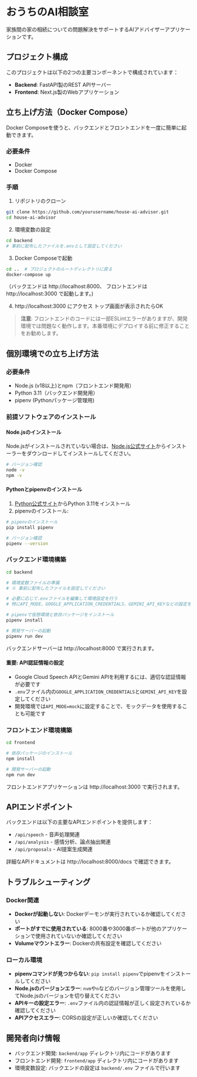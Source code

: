 # おうちのAI相談室

家族間の家の相続についての問題解決をサポートするAIアドバイザーアプリケーションです。

## プロジェクト構成

このプロジェクトは以下の2つの主要コンポーネントで構成されています：

- **Backend**: FastAPI製のREST APIサーバー
- **Frontend**: Next.js製のWebアプリケーション

## 立ち上げ方法（Docker Compose）

Docker Composeを使うと、バックエンドとフロントエンドを一度に簡単に起動できます。

### 必要条件
- Docker
- Docker Compose

### 手順

1. リポジトリのクローン
```bash
git clone https://github.com/yourusername/house-ai-advisor.git
cd house-ai-advisor
```

2. 環境変数の設定
```bash
cd backend
# 事前に配布したファイルを.envとして設定してください
```

3. Docker Composeで起動
```bash
cd ..  # プロジェクトのルートディレクトリに戻る
docker-compose up
```
（バックエンドは http://localhost:8000、 フロントエンドは http://localhost:3000 で起動します。)

4. http://localhost:3000 にアクセス
トップ画面が表示されたらOK



> **注意**: フロントエンドのコードには一部ESLintエラーがありますが、開発環境では問題なく動作します。本番環境にデプロイする前に修正することをお勧めします。

## 個別環境での立ち上げ方法

### 必要条件

- Node.js (v18以上)とnpm（フロントエンド開発用）
- Python 3.11（バックエンド開発用）
- pipenv (Pythonパッケージ管理用)

### 前提ソフトウェアのインストール

#### Node.jsのインストール

Node.jsがインストールされていない場合は、[Node.js公式サイト](https://nodejs.org/)からインストーラーをダウンロードしてインストールしてください。

```bash
# バージョン確認
node -v
npm -v
```

#### Pythonとpipenvのインストール

1. [Python公式サイト](https://www.python.org/downloads/)からPython 3.11をインストール
2. pipenvのインストール:

```bash
# pipenvのインストール
pip install pipenv

# バージョン確認
pipenv --version
```

### バックエンド環境構築

```bash
cd backend

# 環境変数ファイルの準備
# ※ 事前に配布したファイルを設定してください

# 必要に応じて.envファイルを編集して環境設定を行う
# 特にAPI_MODE、GOOGLE_APPLICATION_CREDENTIALS、GEMINI_API_KEYなどの設定を確認

# pipenvで仮想環境と依存パッケージをインストール
pipenv install

# 開発サーバーの起動
pipenv run dev
```

バックエンドサーバーは http://localhost:8000 で実行されます。

#### 重要: API認証情報の設定

- Google Cloud Speech APIとGemini APIを利用するには、適切な認証情報が必要です
- `.env`ファイル内の`GOOGLE_APPLICATION_CREDENTIALS`と`GEMINI_API_KEY`を設定してください
- 開発環境では`API_MODE=mock`に設定することで、モックデータを使用することも可能です

### フロントエンド環境構築

```bash
cd frontend

# 依存パッケージのインストール
npm install

# 開発サーバーの起動
npm run dev
```

フロントエンドアプリケーションは http://localhost:3000 で実行されます。

## APIエンドポイント

バックエンドは以下の主要なAPIエンドポイントを提供します：

- `/api/speech` - 音声処理関連
- `/api/analysis` - 感情分析、論点抽出関連
- `/api/proposals` - AI提案生成関連

詳細なAPIドキュメントは http://localhost:8000/docs で確認できます。

## トラブルシューティング

### Docker関連

- **Dockerが起動しない**: Dockerデーモンが実行されているか確認してください
- **ポートがすでに使用されている**: 8000番や3000番ポートが他のアプリケーションで使用されていないか確認してください
- **Volumeマウントエラー**: Dockerの共有設定を確認してください

### ローカル環境

- **pipenvコマンドが見つからない**: `pip install pipenv`でpipenvをインストールしてください
- **Node.jsのバージョンエラー**: `nvm`や`n`などのバージョン管理ツールを使用してNode.jsのバージョンを切り替えてください
- **APIキーの設定エラー**: `.env`ファイル内の認証情報が正しく設定されているか確認してください
- **APIアクセスエラー**: CORSの設定が正しいか確認してください

## 開発者向け情報

- バックエンド開発: `backend/app` ディレクトリ内にコードがあります
- フロントエンド開発: `frontend/app` ディレクトリ内にコードがあります
- 環境変数設定: バックエンドの設定は `backend/.env` ファイルで行います

